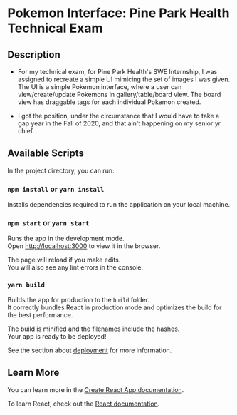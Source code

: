 # Pokemon Interface: Pine Park Health Technical Exam

## Description

-   For my technical exam, for Pine Park Health's SWE Internship, I was assigned to recreate a simple UI mimicing the set of images I was given. The UI is a simple Pokemon interface, where a user can view/create/update Pokemons in gallery/table/board view. The board view has draggable tags for each individual Pokemon created.

-   I got the position, under the circumstance that I would have to take a gap year in the Fall of 2020, and that ain't happening on my senior yr chief.

## Available Scripts

In the project directory, you can run:

### `npm install` or `yarn install`

Installs dependencies required to run the application on your local machine.

### `npm start` or `yarn start`

Runs the app in the development mode.<br />
Open [http://localhost:3000](http://localhost:3000) to view it in the browser.

The page will reload if you make edits.<br />
You will also see any lint errors in the console.

### `yarn build`

Builds the app for production to the `build` folder.<br />
It correctly bundles React in production mode and optimizes the build for the best performance.

The build is minified and the filenames include the hashes.<br />
Your app is ready to be deployed!

See the section about [deployment](https://facebook.github.io/create-react-app/docs/deployment) for more information.

## Learn More

You can learn more in the [Create React App documentation](https://facebook.github.io/create-react-app/docs/getting-started).

To learn React, check out the [React documentation](https://reactjs.org/).

